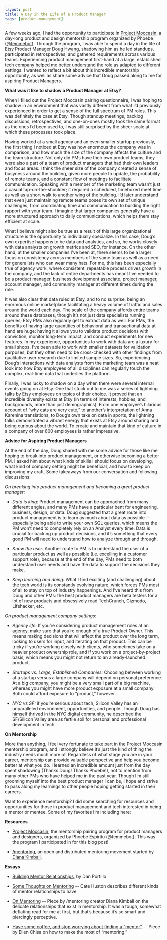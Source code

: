 ```yaml
---
layout: post
title: A Day in the Life of a Product Manager
tags: [product-management]
---
```


A few weeks ago, I had the opportunity to participate in <a href="http://www.moccasin.me/" target="_blank">Project Moccasin</a>, a day-long product and design mentorship program organized by Phoebe (<a href="http://www.twitter.com/femmebot/" target="_blank">@femmebot</a>). Through the program, I was able to spend a day in the life of Etsy Product Manager <a href="http://www.douglashwang.com/" target="_blank">Doug Hwang</a>, shadowing him as he led standups, participated in retrospectives, and gathered requirements across various teams. Experiencing product management first-hand at a large, established tech company helped me better understand the role as adapted to different settings. I wanted to reflect a bit about this incredible mentorship opportunity, as well as share some advice that Doug passed along to me for aspiring Product Managers. 

<!-- more -->

**What was it like to shadow a Product Manager at Etsy?** 

When I filled out the Project Moccasin pairing questionnaire, I was hoping to shadow in an environment that was vastly different from what I’d previously experienced in order to get a sense of the full spectrum of PM roles. This was definitely the case at Etsy. Though standup meetings, backlog discussions, retrospectives, and one-on-ones mostly took the same format as the ones I’d been used to, I was still surprised by the sheer scale at which these processes took place. 

Having worked at a small agency and an even smaller startup previously, the first thing I noticed at Etsy was how enormous the company was in comparison, and how much the size of the company affects the culture and the team structure. Not only did PMs have their own product teams, they were also a part of a team of product managers that had their own leaders and focus areas. I think the sheer size of the company created a sense of busyness around the building, given more people to update, the probability of remote teams, and a constant flow of meetings to facilitate communication. Speaking with a member of the marketing team wasn’t just a casual tap-on-the-shoulder; it required a scheduled, timeboxed meet time as well as a short walk to another wing of the building. I’d later understand that even just maintaining remote teams poses its own set of unique challenges, from coordinating time and communication to building the right rapport with your team. I imagine that larger companies generally have a more structured approach to daily communications, which helps them stay efficient at scale. 

What I believe might also be true as a result of this large organizational structure is the opportunity to individually specialize. In this case, Doug’s own expertise happens to be data and analytics, and so, he works closely with data analysts on growth metrics and SEO, for instance. On the other hand, at the smaller companies I’ve been at, there seems to be a larger focus on consistency across members of the same team as well as a need for generalists who can wear many hats. For me, this has been especially true of agency work, where consistent, repeatable process drives growth in the company, and the lack of entire departments has meant I’ve needed to be a product manager, business development associate, project manager, account manager, and community manager at different times during the role.

It was also clear that data ruled at Etsy, and to no surprise, being an enormous online marketplace facilitating a heavy volume of traffic and sales around the world each day. The scale of the company affords entire teams around these databases, though it’s not just data specialists running queries; Etsy PMs also regularly get to extract data as well. For PMs, the benefits of having large quantities of behavioral and transactional data at hand are huge: having it allows you to validate product decisions with conviction, monitor long-term impact, and conduct experiments for new features. In my experience, opportunities to work with data are a luxury for small shops. I’ve been able to work with smaller datasets for validation purposes, but they often need to be cross-checked with other findings from qualitative user research due to limited sample sizes. So, experiencing Doug’s interactions with data analysts from the marketing team was a neat look into how Etsy employees of all disciplines can regularly touch the complex, real-time data that underlies the platform.  

Finally, I was lucky to shadow on a day when there were several internal events going on at Etsy. One that stuck out to me was a series of lightning talks by Etsy employees on topics of their choice. It proved that an incredible diversity exists at Etsy (in terms of interests, hobbies, and backgrounds, more than just demographics). From one employee’s hilarious account of “why cats are very cute,” to another’s interpretation of Anna Karenina translations, to Doug’s own take on data in sports, the lightning talks demonstrated a vibrant energy that exists at Etsy around sharing and being curious about the world. To create and maintain that kind of culture in a company of over 600 employees is rather impressive. 

**Advice for Aspiring Product Managers**

At the end of the day, Doug shared with me some advice for those like me hoping to break into product management, or otherwise becoming a better PM. I asked him about what kinds of skills I should focus on developing, what kind of company setting might be beneficial, and how to keep on improving my craft. Some takeaways from our conversation and following discussions: 

<i>On breaking into product management and becoming a great product manager:</i>

* <i>Data is king:</i> Product management can be approached from many different angles, and many PMs have a particular bent for engineering, business, design, or data. Doug suggested that a great route into product management is to learn as much about data as possible -- especially being able to write your own SQL queries, which means the PM won’t need to completely rely on an Analyst every time. Data is crucial for backing up product decisions, and it’s something that every good PM will need to understand how to analyze through and through. 


* <i>Know the user:</i> Another route to PM is to understand the user of a particular product as well as possible (i.e. excelling in a customer support role), because at the end of the day, PMs need to both understand user needs and have the data to support the decisions they make.  


* <i>Keep learning and doing:</i> What I find exciting (and challenging) about the tech world is its constantly evolving nature, which forces PMs most of all to stay on top of industry happenings. And I’ve heard this from Doug and other PMs: the best product managers are beta testers for a lot of new products and obsessively read TechCrunch, Gizmodo, Lifehacker, etc. 

<i>On product management company settings:</i>

* <i>Agency life:</i> If you’re considering product management roles at an agency, make sure that you’re enough of a true Product Owner. This means making decisions that will affect the product over the long term, looking to users for input, and iterating on that product. This can be tricky if you’re working closely with clients, who sometimes take on a heavier product ownership role, and if you work on a project-by-project basis, which means you might not return to an already-launched product.  


* <i>Startups vs. Large, Established Companies:</i> Choosing between working at a startup versus a large company will depend on personal preference. At a big company, you might be a very small part of a big machine, whereas you might have more product exposure at a small company. Both could afford exposure to “product,” however.  


* <i>NYC vs SF:</i> if you’re serious about tech, Silicon Valley has an unparalleled environment, opportunities, and people. Though Doug has himself thrived in the NYC digital community, he described the SF/Silicon Valley area as fertile soil for personal and professional development in tech. 

**On Mentorship**

More than anything, I feel very fortunate to take part in the Project Moccasin mentorship program, and I strongly believe it’s just the kind of thing the industry needs much more of. Regardless of what stage you are in your career, mentorship can provide valuable perspective and help you become better at what you do. I learned an incredible amount just from the day spent shadowing (Thanks Doug! Thanks Phoebe!), not to mention from many other PMs who have helped me in the past year. Though I’m still grooming myself into the best product manager I can be, I hope and strive to pass along my learnings to other people hoping getting started in their careers. 

Want to experience mentorship? I did some searching for resources and opportunities for those in product management and tech interested in being a mentor or mentee. Some of my favorites I’m including here: 

**Resources**

* <a href="http://moccasin.me/" target="_blank">Project Moccasin</a>, the mentorship pairing program for product managers and designers, organized by Phoebe Espiritu (@femmebot). This was the program I participated in for this blog post!

* <a href="http://mentoring.is/" target="_blank">/mentoring</a>, an open and distributed mentoring movement started by <a href="http://blog.dianakimball.com/" target="_blank">Diana Kimball</a>. 

**Essays**

* <a href="https://medium.com/greylock-perspectives/building-mentor-relationships-694cec163b02/" target="_blank">Building Mentor Relationships</a>, by Dan Portillo

* <a href="http://www.catehuston.com/blog/2014/06/27/some-thoughts-on-mentoring/" target="_blank">Some Thoughts on Mentoring</a> -- Cate Huston describes different kinds of mentor relationships to have

* <a href="https://themanual.org/read/issues/4/diana-kimball/article/" target="_blank">On Mentoring</a> -- Piece by /mentoring creator Diana Kimball on the delicate relationships that exist in mentorship. It was a tough, somewhat deflating read for me at first, but that’s because it’s so smart and piercingly perceptive.  

* <a href="https://medium.com/thelist/have-some-coffee-9e468d958e77" target="_blank">Have some coffee, and stop worrying about finding a "mentor"</a> -- Piece by Ellen Chisa on how to make the most of “mentoring.” 

